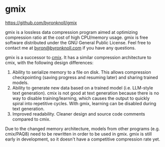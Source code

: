 # gmix
https://github.com/byronknoll/gmix

gmix is a lossless data compression program aimed at optimizing compression ratio at the cost of high CPU/memory usage. gmix is free software distributed under the GNU General Public License. Feel free to contact me at byron@byronknoll.com if you have any questions.

gmix is a successor to [cmix](https://github.com/byronknoll/cmix). It has a similar compression architecture to cmix, with the following design differences:

1. Ability to serialize memory to a file on disk. This allows compression checkpointing (saving progress and resuming later) and sharing trained models.
1. Ability to generate new data based on a trained model (i.e. LLM-style text generation). cmix is not good at text generation because there is no way to disable training/learning, which causes the output to quickly spiral into repetitive cycles. With gmix, learning can be disabled during text generation.
1. Improved readability. Cleaner design and source code comments compared to cmix.

Due to the changed memory architecture, models from other programs (e.g. cmix/PAQ8) need to be rewritten in order to be used in gmix. gmix is still early in development, so it doesn't have a competitive compression rate yet.
